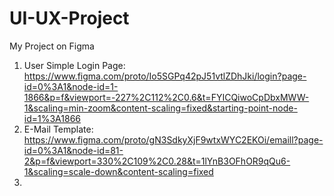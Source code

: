 # UI-UX-Project
My Project on Figma
1. User Simple Login Page:  https://www.figma.com/proto/Io5SGPq42pJ51vtlZDhJki/login?page-id=0%3A1&node-id=1-1866&p=f&viewport=-227%2C112%2C0.6&t=FYICQiwoCpDbxMWW-1&scaling=min-zoom&content-scaling=fixed&starting-point-node-id=1%3A1866
2. E-Mail Template: https://www.figma.com/proto/gN3SdkyXjF9wtxWYC2EKOi/emaill?page-id=0%3A1&node-id=81-2&p=f&viewport=330%2C109%2C0.28&t=1lYnB3OFhOR9qQu6-1&scaling=scale-down&content-scaling=fixed
3. 
